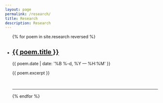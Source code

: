 ```yaml
---
layout: page
permalink: /research/
title: Research
description: Research
---
```


<ul class="post-list">
{% for poem in site.research reversed %}
    <li>
        <h2><a class="post-title" href="{{ poem.url | prepend: site.baseurl }}">{{ poem.title }}</a></h2>
        <p class="post-meta">{{ poem.date | date: '%B %-d, %Y — %H:%M' }}</p>
        <p>{{ poem.excerpt  }}</p>
        <br/>
        <hr/>
      </li>
{% endfor %}
</ul>